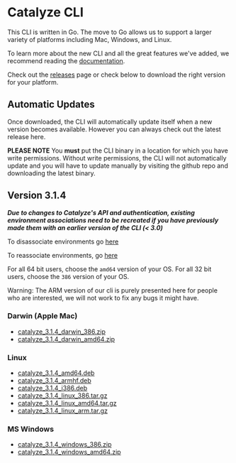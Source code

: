 # Catalyze CLI

This CLI is written in Go. The move to Go allows us to support a larger variety of platforms including Mac, Windows, and Linux.

To learn more about the new CLI and all the great features we've added, we recommend reading the [documentation](https://resources.catalyze.io/paas/paas-cli-reference/).

Check out the [releases](https://github.com/catalyzeio/cli/releases) page or check below to download the right version for your platform.

## Automatic Updates

Once downloaded, the CLI will automatically update itself when a new version becomes available. However you can always check out the latest release here.

**PLEASE NOTE** You **must** put the CLI binary in a location for which you have write permissions. Without write permissions, the CLI will not automatically update and you will have to update manually by visiting the github repo and downloading the latest binary.

## Version 3.1.4

***Due to changes to Catalyze's API and authentication, existing environment associations need to be recreated if you have previously made them with an earlier version of the CLI (< 3.0)***

To disassociate environments go [here](https://resources.catalyze.io/paas/paas-cli-reference/disassociate/)

To reassociate environments, go [here](https://resources.catalyze.io/paas/paas-cli-reference/associate/)

For all 64 bit users, choose the `amd64` version of your OS. For all 32 bit users, choose the `386` version of your OS.

Warning: The ARM version of our cli is purely presented here for people who are interested, we will not work to fix any bugs it might have.

### Darwin (Apple Mac)

 * [catalyze\_3.1.4\_darwin\_386.zip](https://github.com/catalyzeio/cli/releases/download/3.1.4/catalyze_3.1.4_darwin_386.zip)
 * [catalyze\_3.1.4\_darwin\_amd64.zip](https://github.com/catalyzeio/cli/releases/download/3.1.4/catalyze_3.1.4_darwin_amd64.zip)

### Linux

 * [catalyze\_3.1.4\_amd64.deb](https://github.com/catalyzeio/cli/releases/download/3.1.4/catalyze_3.1.4_amd64.deb)
 * [catalyze\_3.1.4\_armhf.deb](https://github.com/catalyzeio/cli/releases/download/3.1.4/catalyze_3.1.4_armhf.deb)
 * [catalyze\_3.1.4\_i386.deb](https://github.com/catalyzeio/cli/releases/download/3.1.4/catalyze_3.1.4_i386.deb)
 * [catalyze\_3.1.4\_linux\_386.tar.gz](https://github.com/catalyzeio/cli/releases/download/3.1.4/catalyze_3.1.4_linux_386.tar.gz)
 * [catalyze\_3.1.4\_linux\_amd64.tar.gz](https://github.com/catalyzeio/cli/releases/download/3.1.4/catalyze_3.1.4_linux_amd64.tar.gz)
 * [catalyze\_3.1.4\_linux\_arm.tar.gz](https://github.com/catalyzeio/cli/releases/download/3.1.4/catalyze_3.1.4_linux_arm.tar.gz)

### MS Windows

 * [catalyze\_3.1.4\_windows\_386.zip](https://github.com/catalyzeio/cli/releases/download/3.1.4/catalyze_3.1.4_windows_386.zip)
 * [catalyze\_3.1.4\_windows\_amd64.zip](https://github.com/catalyzeio/cli/releases/download/3.1.4/catalyze_3.1.4_windows_amd64.zip)
